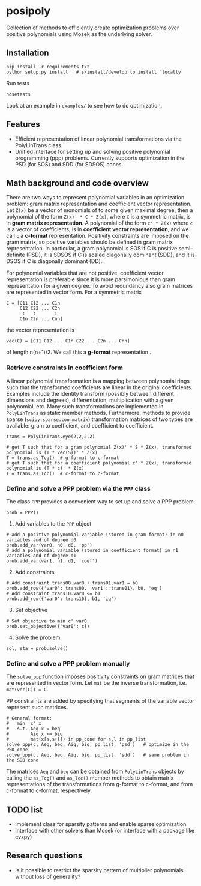 # posipoly

Collection of methods to efficiently create optimization problems over positive polynomials using Mosek as the underlying solver.

## Installation

```
pip install -r requirements.txt
python setup.py install   # s/install/develop to install `locally`
```

Run tests

```
nosetests
```

Look at an example in `examples/` to see how to do optimization.

## Features

 - Efficient representation of linear polynomial transformations via the PolyLinTrans class.
 - Unified interface for setting up and solving positive polynomial programming (ppp) problems. Currently supports optimization in the PSD (for SOS) and SDD (for SDSOS) cones.

## Math background and code overview

There are two ways to represent polynomial variables in an optimization problem: gram matrix representation and coefficient vector representation. Let `Z(x)` be a vector of monomials of to some given maximal degree, then a polynomial of the form `Z(x)' * C * Z(x)`, where `C` is a symmetric matrix, is in **gram matrix representation**. A polynomial of the form `c' * Z(x)` where `c` is a vector of coefficients, is in **coefficient vector representation**, and we call `c` a **c-format** representation. Positivity constraints are imposed on the gram matrix, so positive variables should be defined in gram matrix representation. In particular, a gram polynomial is SOS if C is positive semi-definite (PSD), it is SDSOS if C is scaled diagonally dominant (SDD), and it is DSOS if C is diagonally dominant (DD).

For polynomial variables that are not positive, coefficient vector representation is preferable since it is more parsimonious than gram representation for a given degree. To avoid redundancy also gram matrices are represented in vector form. For a symmetric matrix
```
C = [C11 C12 ... C1n
     C12 C22 ... C2n
      :   :       :
     C1n C2n ... Cnn]
```
the vector representation is
```
vec(C) = [C11 C12 ... C1n C22 ... C2n ... Cnn] 
```
of length n(n+1)/2. We call this a **g-format** representation
.

### Retrieve constraints in coefficient form

A linear polynomial transformation is a mapping between polynomial rings such that the transformed coefficients are linear in the original coefficients. Examples include the identity transform (possibly between different dimensions and degrees), differentiation, multiplication with a given polynomial, etc. Many such transformations are implemented in `PolyLinTrans` as static member methods. Furthermore, methods to provide sparse (`scipy.sparse.coo_matrix`) transformation matrices of two types are available: gram to coefficient, and coefficient to coefficient.
```
trans = PolyLinTrans.eye(2,2,2,2)

# get T such that for a gram polynomial Z(x)' * S * Z(x), transformed polynomial is (T * vec(S))' * Z(x)
T = trans.as_Tcg()  # g-format to c-format
# get T such that for a coefficient polynomial c' * Z(x), transformed polynomial is (T * c)' * Z(x)
T = trans.as_Tcc()  # c-format to c-format
```

### Define and solve a PPP problem via the `PPP` class

The class `PPP` provides a convenient way to set up and solve a PPP problem.

```
prob = PPP()
```

 1. Add variables to the `PPP` object
```
# add a positive polynomial variable (stored in gram format) in n0 variables and of degree d0
prob.add_var(var0, n0, d0, 'pp')   
# add a polynomial variable (stored in coefficient format) in n1 variables and of degree d1  
prob.add_var(var1, n1, d1, 'coef')   

```
 2. Add constraints
```
# Add constraint trans00.var0 + trans01.var1 = b0
prob.add_row({'var0': trans00, 'var1': trans01}, b0, 'eq')
# Add constraint trans10.var0 <= b1
prob.add_row({'var0': trans10}, b1, 'iq')
```
 3. Set objective
```
# Set objective to min c' var0
prob.set_objective({'var0': c})
```
 4. Solve the problem
```
sol, sta = prob.solve()
```

### Define and solve a PPP problem manually

The `solve_ppp` function imposes positivity constraints on gram matrices that are represented in vector form. Let `mat` be the inverse transformation, i.e. `mat(vec(C)) = C`. 

PP constraints are added by specifying that segments of the variable vector represent such matrices. 

```
# General format:
#   min  c' x   
#   s.t. Aeq x = beq
#        Aiq x <= biq
#        mat(x[s,s+l]) in pp_cone for s,l in pp_list
solve_ppp(c, Aeq, beq, Aiq, biq, pp_list, 'psd')   # optimize in the PSD cone
solve_ppp(c, Aeq, beq, Aiq, biq, pp_list, 'sdd')   # same problem in the SDD cone
```
The matrices `Aeq` and `beq` can be obtained from `PolyLinTrans` objects by calling the `as_Tcg()` and `as_Tcc()` member methods to obtain matrix representations of the transformations from g-format to c-format, and from c-format to c-format, respectively.

## TODO list

 - Implement class for sparsity patterns and enable sparse optimization
 - Interface with other solvers than Mosek (or interface with a package like cvxpy)

## Research questions

 - Is it possible to restrict the sparsity pattern of multiplier polynomials without loss of generality?
